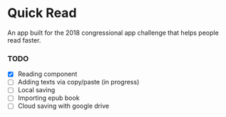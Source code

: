 # Quick Read

An app built for the 2018 congressional app challenge that helps people read faster.

### TODO
- [X] Reading component
- [ ] Adding texts via copy/paste (in progress)
- [ ] Local saving
- [ ] Importing epub book
- [ ] Cloud saving with google drive
